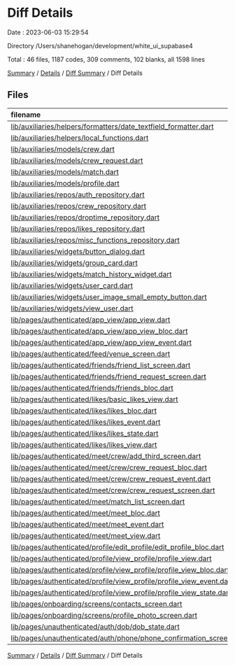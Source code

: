 # Diff Details

Date : 2023-06-03 15:29:54

Directory /Users/shanehogan/development/white_ui_supabase4

Total : 46 files,  1187 codes, 309 comments, 102 blanks, all 1598 lines

[Summary](results.md) / [Details](details.md) / [Diff Summary](diff.md) / Diff Details

## Files
| filename | language | code | comment | blank | total |
| :--- | :--- | ---: | ---: | ---: | ---: |
| [lib/auxiliaries/helpers/formatters/date_textfield_formatter.dart](/lib/auxiliaries/helpers/formatters/date_textfield_formatter.dart) | Dart | 0 | 1 | 0 | 1 |
| [lib/auxiliaries/helpers/local_functions.dart](/lib/auxiliaries/helpers/local_functions.dart) | Dart | 145 | 6 | 15 | 166 |
| [lib/auxiliaries/models/crew.dart](/lib/auxiliaries/models/crew.dart) | Dart | 0 | -1 | 1 | 0 |
| [lib/auxiliaries/models/crew_request.dart](/lib/auxiliaries/models/crew_request.dart) | Dart | 16 | 19 | 1 | 36 |
| [lib/auxiliaries/models/match.dart](/lib/auxiliaries/models/match.dart) | Dart | -6 | 1 | 1 | -4 |
| [lib/auxiliaries/models/profile.dart](/lib/auxiliaries/models/profile.dart) | Dart | 33 | 1 | 0 | 34 |
| [lib/auxiliaries/repos/auth_repository.dart](/lib/auxiliaries/repos/auth_repository.dart) | Dart | 58 | 1 | 0 | 59 |
| [lib/auxiliaries/repos/crew_repository.dart](/lib/auxiliaries/repos/crew_repository.dart) | Dart | 29 | 3 | 4 | 36 |
| [lib/auxiliaries/repos/droptime_repository.dart](/lib/auxiliaries/repos/droptime_repository.dart) | Dart | 1 | 0 | 0 | 1 |
| [lib/auxiliaries/repos/likes_repository.dart](/lib/auxiliaries/repos/likes_repository.dart) | Dart | 4 | 0 | 1 | 5 |
| [lib/auxiliaries/repos/misc_functions_repository.dart](/lib/auxiliaries/repos/misc_functions_repository.dart) | Dart | 21 | 2 | 0 | 23 |
| [lib/auxiliaries/widgets/button_dialog.dart](/lib/auxiliaries/widgets/button_dialog.dart) | Dart | 8 | 0 | 0 | 8 |
| [lib/auxiliaries/widgets/group_card.dart](/lib/auxiliaries/widgets/group_card.dart) | Dart | 7 | -10 | -1 | -4 |
| [lib/auxiliaries/widgets/match_history_widget.dart](/lib/auxiliaries/widgets/match_history_widget.dart) | Dart | 0 | -10 | 0 | -10 |
| [lib/auxiliaries/widgets/user_card.dart](/lib/auxiliaries/widgets/user_card.dart) | Dart | -1 | 0 | 0 | -1 |
| [lib/auxiliaries/widgets/user_image_small_empty_button.dart](/lib/auxiliaries/widgets/user_image_small_empty_button.dart) | Dart | 27 | 6 | 4 | 37 |
| [lib/auxiliaries/widgets/view_user.dart](/lib/auxiliaries/widgets/view_user.dart) | Dart | 24 | 0 | 1 | 25 |
| [lib/pages/authenticated/app_view/app_view.dart](/lib/pages/authenticated/app_view/app_view.dart) | Dart | 10 | -20 | -1 | -11 |
| [lib/pages/authenticated/app_view/app_view_bloc.dart](/lib/pages/authenticated/app_view/app_view_bloc.dart) | Dart | -2 | -12 | -2 | -16 |
| [lib/pages/authenticated/app_view/app_view_event.dart](/lib/pages/authenticated/app_view/app_view_event.dart) | Dart | -6 | 5 | 0 | -1 |
| [lib/pages/authenticated/feed/venue_screen.dart](/lib/pages/authenticated/feed/venue_screen.dart) | Dart | 98 | 171 | 10 | 279 |
| [lib/pages/authenticated/friends/friend_list_screen.dart](/lib/pages/authenticated/friends/friend_list_screen.dart) | Dart | -1 | 1 | 0 | 0 |
| [lib/pages/authenticated/friends/friend_request_screen.dart](/lib/pages/authenticated/friends/friend_request_screen.dart) | Dart | -1 | 0 | 0 | -1 |
| [lib/pages/authenticated/friends/friends_bloc.dart](/lib/pages/authenticated/friends/friends_bloc.dart) | Dart | -2 | 1 | 0 | -1 |
| [lib/pages/authenticated/likes/basic_likes_view.dart](/lib/pages/authenticated/likes/basic_likes_view.dart) | Dart | -27 | -3 | -3 | -33 |
| [lib/pages/authenticated/likes/likes_bloc.dart](/lib/pages/authenticated/likes/likes_bloc.dart) | Dart | 59 | 19 | 11 | 89 |
| [lib/pages/authenticated/likes/likes_event.dart](/lib/pages/authenticated/likes/likes_event.dart) | Dart | 15 | 9 | 15 | 39 |
| [lib/pages/authenticated/likes/likes_state.dart](/lib/pages/authenticated/likes/likes_state.dart) | Dart | 29 | 5 | 4 | 38 |
| [lib/pages/authenticated/likes/likes_view.dart](/lib/pages/authenticated/likes/likes_view.dart) | Dart | 359 | 58 | 19 | 436 |
| [lib/pages/authenticated/meet/crew/add_third_screen.dart](/lib/pages/authenticated/meet/crew/add_third_screen.dart) | Dart | 61 | 3 | 5 | 69 |
| [lib/pages/authenticated/meet/crew/crew_request_bloc.dart](/lib/pages/authenticated/meet/crew/crew_request_bloc.dart) | Dart | 19 | 0 | 1 | 20 |
| [lib/pages/authenticated/meet/crew/crew_request_event.dart](/lib/pages/authenticated/meet/crew/crew_request_event.dart) | Dart | 4 | 1 | 2 | 7 |
| [lib/pages/authenticated/meet/crew/crew_request_screen.dart](/lib/pages/authenticated/meet/crew/crew_request_screen.dart) | Dart | 131 | 24 | 3 | 158 |
| [lib/pages/authenticated/meet/match_list_screen.dart](/lib/pages/authenticated/meet/match_list_screen.dart) | Dart | 25 | -1 | 3 | 27 |
| [lib/pages/authenticated/meet/meet_bloc.dart](/lib/pages/authenticated/meet/meet_bloc.dart) | Dart | -2 | 14 | -1 | 11 |
| [lib/pages/authenticated/meet/meet_event.dart](/lib/pages/authenticated/meet/meet_event.dart) | Dart | -2 | 0 | 0 | -2 |
| [lib/pages/authenticated/meet/meet_view.dart](/lib/pages/authenticated/meet/meet_view.dart) | Dart | 63 | 4 | 5 | 72 |
| [lib/pages/authenticated/profile/edit_profile/edit_profile_bloc.dart](/lib/pages/authenticated/profile/edit_profile/edit_profile_bloc.dart) | Dart | 1 | 0 | 0 | 1 |
| [lib/pages/authenticated/profile/view_profile/profile_view.dart](/lib/pages/authenticated/profile/view_profile/profile_view.dart) | Dart | 7 | 2 | 1 | 10 |
| [lib/pages/authenticated/profile/view_profile/profile_view_bloc.dart](/lib/pages/authenticated/profile/view_profile/profile_view_bloc.dart) | Dart | -12 | 7 | 1 | -4 |
| [lib/pages/authenticated/profile/view_profile/profile_view_event.dart](/lib/pages/authenticated/profile/view_profile/profile_view_event.dart) | Dart | -1 | 0 | 0 | -1 |
| [lib/pages/authenticated/profile/view_profile/profile_view_state.dart](/lib/pages/authenticated/profile/view_profile/profile_view_state.dart) | Dart | -2 | 0 | 0 | -2 |
| [lib/pages/onboarding/screens/contacts_screen.dart](/lib/pages/onboarding/screens/contacts_screen.dart) | Dart | 0 | -2 | 1 | -1 |
| [lib/pages/onboarding/screens/profile_photo_screen.dart](/lib/pages/onboarding/screens/profile_photo_screen.dart) | Dart | 0 | 1 | 1 | 2 |
| [lib/pages/unauthenticated/auth/dob/dob_state.dart](/lib/pages/unauthenticated/auth/dob/dob_state.dart) | Dart | 0 | 1 | 0 | 1 |
| [lib/pages/unauthenticated/auth/phone/phone_confirmation_screen.dart](/lib/pages/unauthenticated/auth/phone/phone_confirmation_screen.dart) | Dart | -2 | 2 | 0 | 0 |

[Summary](results.md) / [Details](details.md) / [Diff Summary](diff.md) / Diff Details